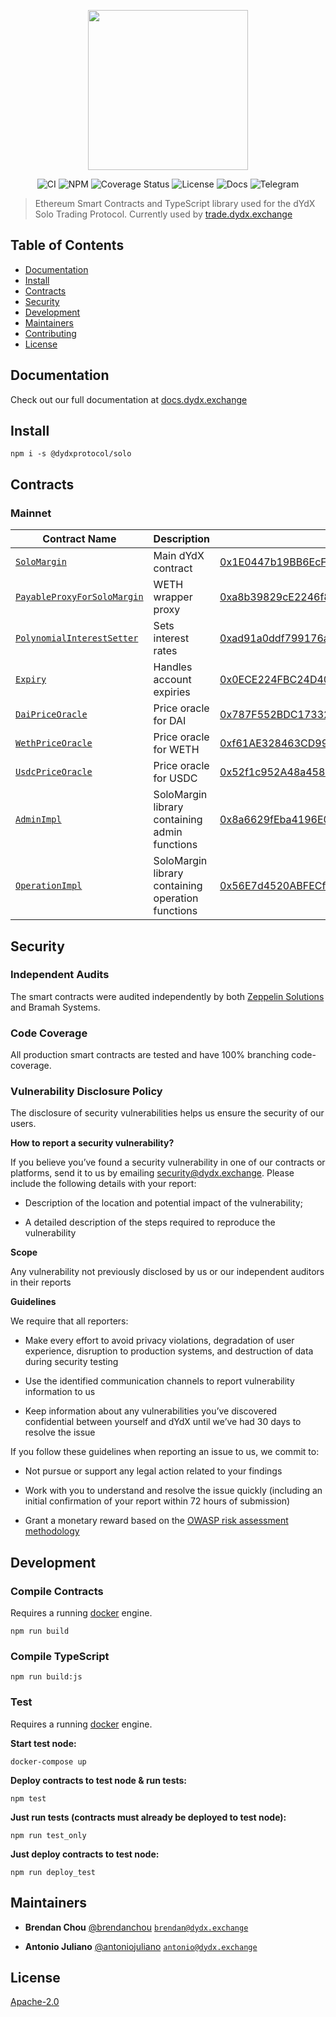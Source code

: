 <p align="center"><img src="https://s3.amazonaws.com/dydx-assets/logo_large_white.png" width="256" /></p>

<div align="center">
  <a href="https://circleci.com/gh/dydxprotocol/workflows/solo/tree/master" style="text-decoration:none;">
    <img src="https://img.shields.io/circleci/project/github/dydxprotocol/solo.svg" alt='CI' />
  </a>
  <a href='https://www.npmjs.com/package/@dydxprotocol/solo' style="text-decoration:none;">
    <img src='https://img.shields.io/npm/v/@dydxprotocol/solo.svg' alt='NPM' />
  </a>
  <a href='https://coveralls.io/github/dydxprotocol/solo' style="text-decoration:none;">
    <img src='https://coveralls.io/repos/github/dydxprotocol/solo/badge.svg?t=toKMwT' alt='Coverage Status' />
  </a>
  <a href='https://github.com/dydxprotocol/solo/blob/master/LICENSE' style="text-decoration:none;">
    <img src='https://img.shields.io/github/license/dydxprotocol/protocol.svg?longCache=true' alt='License' />
  </a>
  <a href='https://docs.dydx.exchange' style="text-decoration:none;">
    <img src='https://img.shields.io/badge/docs-blue.svg?longCache=true' alt='Docs' />
  </a>
  <a href='https://t.me/joinchat/GBnMlBb9mQblQck2pThTgw' style="text-decoration:none;">
    <img src='https://img.shields.io/badge/chat-on%20telegram-9cf.svg?longCache=true' alt='Telegram' />
  </a>
</div>

> Ethereum Smart Contracts and TypeScript library used for the dYdX Solo Trading Protocol. Currently used by [trade.dydx.exchange](https://trade.dydx.exchange)

## Table of Contents

 - [Documentation](#documentation)
 - [Install](#install)
 - [Contracts](#contracts)
 - [Security](#security)
 - [Development](#development)
 - [Maintainers](#maintainers)
 - [Contributing](#contributing)
 - [License](#license)

## Documentation

Check out our full documentation at [docs.dydx.exchange](https://docs.dydx.exchange)

## Install

`npm i -s @dydxprotocol/solo`

## Contracts

### Mainnet

|Contract Name|Description|Address|
|---|---|---|
|[`SoloMargin`](https://github.com/dydxprotocol/solo/blob/master/contracts/protocol/SoloMargin.sol)|Main dYdX contract|[0x1E0447b19BB6EcFdAe1e4AE1694b0C3659614e4e](https://etherscan.io/address/0x1e0447b19bb6ecfdae1e4ae1694b0c3659614e4e)|
|[`PayableProxyForSoloMargin`](https://github.com/dydxprotocol/solo/blob/master/contracts/external/proxies/PayableProxyForSoloMargin.sol)|WETH wrapper proxy|[0xa8b39829cE2246f89B31C013b8Cde15506Fb9A76](https://etherscan.io/address/0xa8b39829cE2246f89B31C013b8Cde15506Fb9A76)|
|[`PolynomialInterestSetter`](https://github.com/dydxprotocol/solo/blob/master/contracts/external/interestsetters/PolynomialInterestSetter.sol)|Sets interest rates|[0xad91a0ddf799176a0A87a32Dafe8F3dd28479918](https://etherscan.io/address/0xad91a0ddf799176a0A87a32Dafe8F3dd28479918)|
|[`Expiry`](https://github.com/dydxprotocol/solo/blob/master/contracts/external/traders/Expiry.sol)|Handles account expiries|[0x0ECE224FBC24D40B446c6a94a142dc41fAe76f2d](https://etherscan.io/address/0x0ECE224FBC24D40B446c6a94a142dc41fAe76f2d)|
|[`DaiPriceOracle`](https://github.com/dydxprotocol/solo/blob/master/contracts/external/oracles/DaiPriceOracle.sol)|Price oracle for DAI|[0x787F552BDC17332c98aA360748884513e3cB401a](https://etherscan.io/address/0x787F552BDC17332c98aA360748884513e3cB401a)|
|[`WethPriceOracle`](https://github.com/dydxprotocol/solo/blob/master/contracts/external/oracles/WethPriceOracle.sol)|Price oracle for WETH|[0xf61AE328463CD997C7b58e7045CdC613e1cFdb69](https://etherscan.io/address/0xf61AE328463CD997C7b58e7045CdC613e1cFdb69)|
|[`UsdcPriceOracle`](https://github.com/dydxprotocol/solo/blob/master/contracts/external/oracles/UsdcPriceOracle.sol)|Price oracle for USDC|[0x52f1c952A48a4588f9ae615d38cfdbf8dF036e60](https://etherscan.io/address/0x52f1c952A48a4588f9ae615d38cfdbf8dF036e60)|
|[`AdminImpl`](https://github.com/dydxprotocol/solo/blob/master/contracts/protocol/impl/AdminImpl.sol)|SoloMargin library containing admin functions|[0x8a6629fEba4196E0A61B8E8C94D4905e525bc055](https://etherscan.io/address/0x8a6629fEba4196E0A61B8E8C94D4905e525bc055)|
|[`OperationImpl`](https://github.com/dydxprotocol/solo/blob/master/contracts/protocol/impl/OperationImpl.sol)|SoloMargin library containing operation functions|[0x56E7d4520ABFECf10b38368b00723d9BD3c21ee1](https://etherscan.io/address/0x56E7d4520ABFECf10b38368b00723d9BD3c21ee1)|

## Security

### Independent Audits

The smart contracts were audited independently by both
[Zeppelin Solutions](https://zeppelin.solutions/) and Bramah Systems.

### Code Coverage

All production smart contracts are tested and have 100% branching code-coverage.

### Vulnerability Disclosure Policy

The disclosure of security vulnerabilities helps us ensure the security of our users.

**How to report a security vulnerability?**

If you believe you’ve found a security vulnerability in one of our contracts or platforms,
send it to us by emailing [security@dydx.exchange](mailto:security@dydx.exchange).
Please include the following details with your report:

* Description of the location and potential impact of the vulnerability;

* A detailed description of the steps required to reproduce the vulnerability

**Scope**

Any vulnerability not previously disclosed by us or our independent auditors in their reports

**Guidelines**  

We require that all reporters:

* Make every effort to avoid privacy violations, degradation of user experience,
disruption to production systems, and destruction of data during security testing

* Use the identified communication channels to report vulnerability information to us

* Keep information about any vulnerabilities you’ve discovered confidential between yourself and
dYdX until we’ve had 30 days to resolve the issue

If you follow these guidelines when reporting an issue to us, we commit to:

* Not pursue or support any legal action related to your findings

* Work with you to understand and resolve the issue quickly
(including an initial confirmation of your report within 72 hours of submission)

* Grant a monetary reward based on the [OWASP risk assessment methodology](https://medium.com/dydxderivatives/announcing-bug-bounties-for-the-dydx-margin-trading-protocol-d0c817d1cda4)


## Development

### Compile Contracts

Requires a running [docker](https://docker.com) engine.

`npm run build`

### Compile TypeScript

`npm run build:js`

### Test

Requires a running [docker](https://docker.com) engine.

**Start test node:**

`docker-compose up`

**Deploy contracts to test node & run tests:**

`npm test`

**Just run tests (contracts must already be deployed to test node):**

`npm run test_only`

**Just deploy contracts to test node:**

`npm run deploy_test`

## Maintainers

 - **Brendan Chou**
 [@brendanchou](https://github.com/BrendanChou)
 [`brendan@dydx.exchange`](mailto:brendan@dydx.exchange)

 - **Antonio Juliano**
 [@antoniojuliano](https://github.com/AntonioJuliano)
 [`antonio@dydx.exchange`](mailto:antonio@dydx.exchange)

## License

[Apache-2.0](./blob/master/LICENSE)
